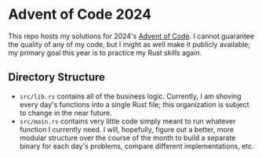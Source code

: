 # Advent of Code 2024

This repo hosts my solutions for 2024's [Advent of Code](https://adventofcode.com/2024).
I cannot guarantee the quality of any of my code, but I might as well make it publicly available; my primary goal this year is to practice my Rust skills again.

## Directory Structure

- `src/lib.rs` contains all of the business logic. Currently, I am shoving every day's functions into a single Rust file; this organization is subject to change in the near future.
- `src/main.rs` contains very little code simply meant to run whatever function I currently need. I will, hopefully, figure out a better, more modular structure over the course of the month to build a separate binary for each day's problems, compare different implementations, etc.
